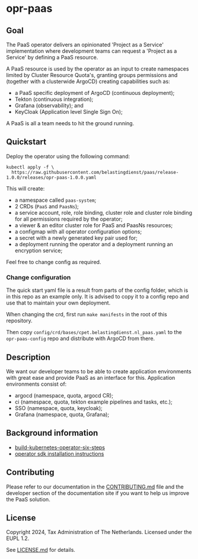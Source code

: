 # opr-paas

## Goal

The PaaS operator delivers an opinionated 'Project as a Service' implementation where
development teams can request a 'Project as a Service' by defining a PaaS resource.

A PaaS resource is used by the operator as an input to create namespaces limited
by Cluster Resource Quota's, granting groups permissions and (together with a clusterwide
ArgoCD) creating capabilities such as:

- a PaaS specific deployment of ArgoCD (continuous deployment);
- Tekton (continuous integration);
- Grafana (observability); and
- KeyCloak (Application level Single Sign On);

A PaaS is all a team needs to hit the ground running.

## Quickstart

Deploy the operator using the following command:
```
kubectl apply -f \
  https://raw.githubusercontent.com/belastingdienst/paas/release-1.0.0/releases/opr-paas-1.0.0.yaml
```

This will create:

- a namespace called `paas-system`;
- 2 CRDs (`PaaS` and `PaasNs`);
- a service account, role, role binding, cluster role and cluster role binding for
  all permissions required by the operator;
- a viewer & an editor cluster role for PaaS and PaasNs resources;
- a configmap with all operator configuration options;
- a secret with a newly generated key pair used for;
- a deployment running the operator and a deployment running an encryption service;

Feel free to change config as required.

### Change configuration
The quick start yaml file is a result from parts of the config folder, which is
in this repo as an example only. It is advised to copy it to a config repo and use
that to maintain your own deployment.

When changing the crd, first run `make manifests` in the root of this repository.

Then copy `config/crd/bases/cpet.belastingdienst.nl_paas.yaml` to the `opr-paas-config` repo and distribute with ArgoCD from there.

## Description
We want our developer teams to be able to create application environments with
great ease and provide PaaS as an interface for this. Application environments consist of:

- argocd (namespace, quota, argocd CR);
- ci (namespace, quota, tekton example pipelines and tasks, etc.);
- SSO (namespace, quota, keycloak);
- Grafana (namespace, quota, Grafana);

## Background information
- [build-kubernetes-operator-six-steps](https://developers.redhat.com/articles/2021/09/07/build-kubernetes-operator-six-steps#setup_and_prerequisites)
- [operator sdk installation instructions](https://sdk.operatorframework.io/docs/installation/)

## Contributing

Please refer to our documentation in the [CONTRIBUTING.md](./CONTRIBUTING.md) file and the developer section of the documentation site if you want to help us improve the PaaS solution.

## License

Copyright 2024, Tax Administration of The Netherlands.
Licensed under the EUPL 1.2.

See [LICENSE.md](./LICENSE.md) for details.

